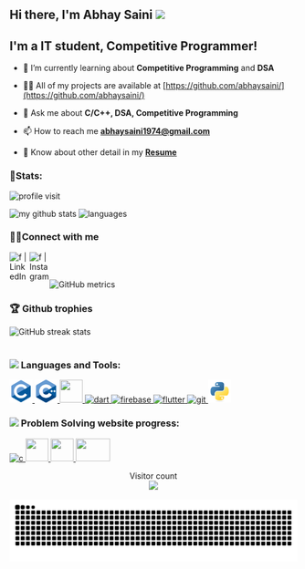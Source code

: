 ## Hi there, I'm Abhay Saini <img src="https://media.giphy.com/media/hvRJCLFzcasrR4ia7z/giphy.gif" width="25px">

## I'm a IT student, Competitive Programmer!

- 🌱 I’m currently learning about **Competitive Programming** and **DSA**

- 👨‍💻 All of my projects are available at [https://github.com/abhaysaini/](https://github.com/abhaysaini/)

- 💬 Ask me about **C/C++, DSA, Competitive Programming**

- 📫 How to reach me **abhaysaini1974@gmail.com**

- 📄 Know about other detail in my **[Resume](https://drive.google.com/file/d/1gSgdfIn6YrUAIVkCfMskD6C2awZoiwK-/view?usp=sharing)**

### 👦Stats:

<div align="left">

![profile visit](https://komarev.com/ghpvc/?username=abhaysaini) 

<p align="left">
<img src="https://github-readme-stats.vercel.app/api?username=abhaysaini&show_icons=true&theme=buefy" alt="my github stats" width="420"/>&nbsp;<img src="https://github-readme-stats.vercel.app/api/top-langs/?username=abhaysaini&layout=compact&theme=buefy" alt="languages" height="165">
</p>
</div>

### 👨‍💻Connect with me

[<img align="left" alt="f | LinkedIn" width="35px" src="https://cdn.jsdelivr.net/npm/simple-icons@v3/icons/linkedin.svg" />][linkedin]
[<img align="left" alt="f | Instagram" width="35px" src="https://cdn.jsdelivr.net/npm/simple-icons@v3/icons/instagram.svg" />][instagram]
<br />
<br />

![GitHub metrics](https://metrics.lecoq.io/abhaysaini) <br>

### 🏆 Github trophies

![GitHub streak stats](https://github-readme-streak-stats.herokuapp.com/?user=abhaysaini)  
<br />

### <img src="https://media.giphy.com/media/WUlplcMpOCEmTGBtBW/giphy.gif" width="50"> Languages and Tools:

<p align="left">
	<a href="https://www.cprogramming.com/" target="_blank">
		<img src="https://raw.githubusercontent.com/devicons/devicon/master/icons/c/c-original.svg" alt="c" width="40" height="40"/>
	</a>
	<a href="https://www.w3schools.com/cpp/" target="_blank">
		<img src="https://raw.githubusercontent.com/devicons/devicon/master/icons/cplusplus/cplusplus-original.svg" alt="cplusplus" width="40" height="40"/>
	</a>
	<a href="https://reactnative.dev/" target="_blank">
		<img src="https://upload.wikimedia.org/wikipedia/commons/a/a7/React-icon.svg" width="40" height="40"/>
	</a>
	<a href="https://dart.dev" target="_blank">
		<img src="https://www.vectorlogo.zone/logos/dartlang/dartlang-icon.svg" alt="dart" width="40" height="40"/>
	</a>
	<a href="https://firebase.google.com/" target="_blank">
		<img src="https://www.vectorlogo.zone/logos/firebase/firebase-icon.svg" alt="firebase" width="40" height="40"/>
	</a>
	<a href="https://flutter.dev" target="_blank">
		<img src="https://www.vectorlogo.zone/logos/flutterio/flutterio-icon.svg" alt="flutter" width="40" height="40"/>
	</a>
	<a href="https://git-scm.com/" target="_blank">
		<img src="https://www.vectorlogo.zone/logos/git-scm/git-scm-icon.svg" alt="git" width="40" height="40"/>
	</a>
	<a href="https://www.python.org" target="_blank">
		<img src="https://raw.githubusercontent.com/devicons/devicon/master/icons/python/python-original.svg" alt="python" width="40" height="40"/>
	</a>
</p>

### <img src="https://media.giphy.com/media/5h0piMX8ku0xj97W0t/giphy.gif" width="50"> Problem Solving website progress:

<p align="left">
	<a href="https://leetcode.com/abhaysaini2002/" target="_blank">
		<img src="https://media.glassdoor.com/sqll/1763822/leetcode-squarelogo-1524799041565.png" alt="c" width="40" height="40"/>
	</a>
	<a href="https://codeforces.com/profile/abhaysaini2000" target="_blank">
		<img src="https://image.winudf.com/v2/image/Y29tLlNvZnRUZWNocy5Db2RlRm9yY2VzX2ljb25fMF9jOTA3NjNhMA/icon.png?w=170&fakeurl=1"  width="40" height="40"/>
	</a>
	<a href="https://auth.geeksforgeeks.org/user/abhaysaini2000/practice" target="_blank">
		<img src="https://media.geeksforgeeks.org/wp-content/uploads/20210915115837/gfg3-300x300.png" width="40" height="40"/>
	</a>
	<a href="https://www.codechef.com/users/abhaysaini2002" target="_blank">
		<img src="https://img.shields.io/badge/CodeChef-%23964B00.svg?style=for-the-badge&logo=CodeChef&logoColor=white" width="60" height="40"/>
	</a>
</p>

[instagram]: https://www.instagram.com/abhaysaini2000/
[linkedin]: https://www.linkedin.com/in/abhay-saini-09bb71200/

<p align="center"> 
  Visitor count<br>
  <img src="https://profile-counter.glitch.me/abhaysaini/count.svg" />
</p>

![Snake animation](https://github.com/abhaysaini/abhaysaini/blob/output/github-contribution-grid-snake.svg)
